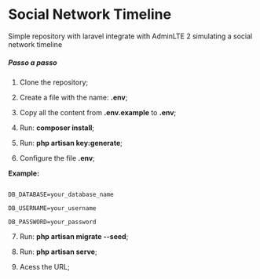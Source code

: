 # Social Network Timeline
Simple repository with laravel integrate with AdminLTE 2 simulating a social network timeline

##### Passo a passo 

1. Clone the repository; 

2. Create a file with the name: **.env**; 

3. Copy all the content from **.env.example** to **.env**; 

4. Run: **composer install**; 

5. Run: **php artisan key:generate**; 

6. Configure the file **.env**; 

**Example:**

````

DB_DATABASE=your_database_name

DB_USERNAME=your_username

DB_PASSWORD=your_password

````
 
7. Run: **php artisan migrate --seed**; 

8. Run: **php artisan serve**;

10. Acess the URL;